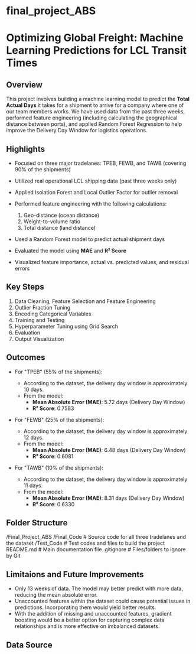 # final_project_ABS

# **Optimizing Global Freight: Machine Learning Predictions for LCL Transit Times**

## Overview

This project involves building a machine learning model to predict the **Total Actual Days** it takes for a shipment to arrive for a company where one of our team members works. We have used data from the past three weeks, performed feature engineering (including calculating the geographical distance between ports), and applied Random Forest Regression to help improve the Delivery Day Window for logistics operations.

## Highlights

- Focused on three major tradelanes: TPEB, FEWB, and TAWB (covering 90% of the shipments)
- Utilized real operational LCL shipping data (past three weeks only)
- Applied Isolation Forest and Local Outlier Factor for outlier removal
- Performed feature engineering with the following calculations:
    1. Geo-distance (ocean distance)
    2. Weight-to-volume ratio
    3. Total distance (land distance)

- Used a Random Forest model to predict actual shipment days
- Evaluated the model using **MAE** and **R² Score**
- Visualized feature importance, actual vs. predicted values, and residual errors


## Key Steps

1. Data Cleaning, Feature Selection and Feature Engineering
2. Outlier Fraction Tuning
3. Encoding Categorical Variables
4. Training and Testing
5. Hyperparameter Tuning using Grid Search
6. Evaluation
7. Output Visualization

## Outcomes

- For "TPEB" (55% of the shipments):
    - According to the dataset, the delivery day window is approximately 10 days.
    - From the model:
        - **Mean Absolute Error (MAE)**: 5.72 days (Delivery Day Window)
        - **R² Score**: 0.7583

- For "FEWB" (25% of the shipments):
    - According to the dataset, the delivery day window is approximately 12 days.
    - From the model:
        - **Mean Absolute Error (MAE)**: 6.48 days (Delivery Day Window)
        - **R² Score**: 0.6081

- For "TAWB" (10% of the shipments):
    - According to the dataset, the delivery day window is approximately 11 days.
    - From the model:
        - **Mean Absolute Error (MAE)**: 8.31 days (Delivery Day Window)
        - **R² Score**: 0.6330

## Folder Structure
/Final_Project_ABS
    /Final_Code             # Source code for all three tradelanes and the dataset 
    /Test_Code              # Test codes and files to build the project
    README.md           # Main documentation file
    .gitignore          # Files/folders to ignore by Git


## Limitaions and Future Improvements

- Only 13 weeks of data. The model may better predict with more data, reducing the mean absolute error.
- Unaccounted features within the dataset could cause potential issues in predictions. Incorporating them would yield better results.
- With the addition of missing and unaccounted features, gradient boosting would be a better option for capturing complex data relationships and is more effective on imbalanced datasets.

## Data Source 

